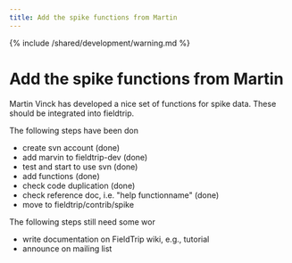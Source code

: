 ```yaml
---
title: Add the spike functions from Martin
---
```


{% include /shared/development/warning.md %}

# Add the spike functions from Martin

Martin Vinck has developed a nice set of functions for spike data. These should be integrated into fieldtrip.

The following steps have been don

- create svn account (done)
- add marvin to fieldtrip-dev (done)
- test and start to use svn (done)
- add functions (done)
- check code duplication (done)
- check reference doc, i.e. "help functionname" (done)
- move to fieldtrip/contrib/spike

The following steps still need some wor

- write documentation on FieldTrip wiki, e.g., tutorial
- announce on mailing list
